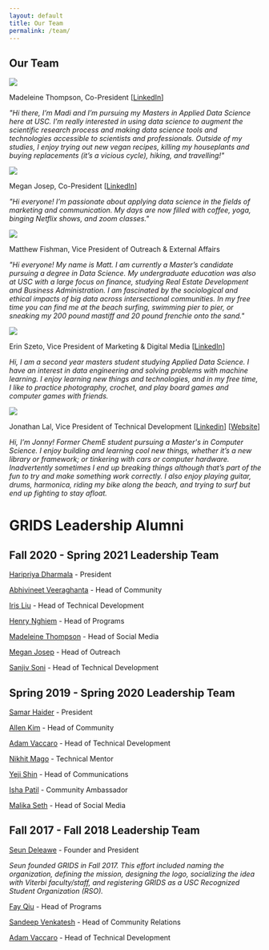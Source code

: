 ```yaml
---
layout: default
title: Our Team
permalink: /team/
---
```

## Our Team

<img id="team-img" src="/assets/img/grids_team_2020/madi_thompson.png"/>

Madeleine Thompson, Co-President [[LinkedIn](https://www.linkedin.com/in/madeleine-jane-thompson/)]

*"Hi there, I’m Madi and I’m pursuing my Masters in Applied Data Science here at USC. I’m really interested in using data science to augment the scientific research process and making data science tools and technologies accessible to scientists and professionals. Outside of my studies, I enjoy trying out new vegan recipes, killing my houseplants and buying replacements (it’s a vicious cycle), hiking, and travelling!"*

<img id="team-img" src="/assets/img/grids_team_2021/megan_josep.jpg"/>

Megan Josep, Co-President [[LinkedIn](https://www.linkedin.com/in/megjosep/)]

*"Hi everyone! I’m passionate about applying data science in the fields of marketing and communication. My days are now filled with coffee, yoga, binging Netflix shows, and zoom classes."*

<img id="team-img" src="/assets/img/grids_team_2021/Matt_Fishman.jpeg"/>

Matthew Fishman, Vice President of Outreach & External Affairs

*"Hi everyone! My name is Matt. I am currently a Master’s candidate pursuing a degree in Data Science. My undergraduate education was also at USC with a large focus on finance, studying Real Estate Development and Business Administration. I am fascinated by the sociological and ethical impacts of big data across intersectional communities. In my free time you can find me at the beach surfing, swimming pier to pier, or sneaking my 200 pound mastiff and 20 pound frenchie onto the sand."*

<img id="team-img" src="/assets/img/grids_team_2021/erin_szeto.jpg"/>

Erin Szeto, Vice President of Marketing & Digital Media [[LinkedIn](https://www.linkedin.com/in/erinszeto/)]

*Hi, I am a second year masters student studying Applied Data Science. I have an interest in data engineering and solving problems with machine learning. I enjoy learning new things and technologies, and in my free time, I like to practice photography, crochet, and play board games and computer games with friends.*

<img id="team-img" src="/assets/img/grids_team_2021/jonny_lal.jpg"/>

Jonathan Lal, Vice President of Technical Development [[Linkedin](https://www.linkedin.com/in/JonnyLal/)] [[Website](https://jonnylal.github.io/)]

*Hi, I’m Jonny! Former ChemE student pursuing a Master's in Computer Science. I enjoy building and learning cool new things, whether it’s a new library or framework; or tinkering with cars or computer hardware. Inadvertently sometimes I end up breaking things although that’s part of the fun to try and make something work correctly. I also enjoy playing guitar, drums, harmonica, riding my bike along the beach, and trying to surf but end up fighting to stay afloat.*


# GRIDS Leadership Alumni

## Fall 2020 - Spring 2021 Leadership Team

[Haripriya Dharmala](https://www.linkedin.com/in/haripriya-dharmala/) - President

[Abhivineet Veeraghanta](https://www.linkedin.com/in/abhivineet/) - Head of Community

[Iris Liu](https://iris-liu.com) - Head of Technical Development

[Henry Nghiem](https://www.linkedin.com/in/huy-tran-nghiem/) - Head of Programs

[Madeleine Thompson](https://www.linkedin.com/in/madeleine-jane-thompson/) - Head of Social Media

[Megan Josep](https://www.linkedin.com/in/megjosep/) - Head of Outreach

[Sanjiv Soni](https://www.sanjivsoni.com) - Head of Technical Development

## Spring 2019 - Spring 2020 Leadership Team

[Samar Haider](https://www.linkedin.com/in/samarhaider) - President

[Allen Kim](https://www.linkedin.com/in/allenbkim) - Head of Community

[Adam Vaccaro](https://www.linkedin.com/in/advaccaro) - Head of Technical Development

[Nikhit Mago](https://www.linkedin.com/in/nikhitmago) - Technical Mentor

[Yeji Shin](https://www.linkedin.com/in/yejishin) - Head of Communications

[Isha Patil](https://www.linkedin.com/in/ishapatil07) - Community Ambassador

[Malika Seth](https://www.linkedin.com/in/malika-seth-090b69144/) - Head of Social Media


## Fall 2017 - Fall 2018 Leadership Team

[Seun Deleawe](https://urldefense.com/v3/__https://www.linkedin.com/in/seundeleawe/__;!!LIr3w8kk_Xxm!8JSBYbNgiUrfESaDNf3XY7f28lMmmW1ctFtAtBy4DuGair4lS0LmsGZibc4WyUs$) - Founder and President

*Seun founded GRIDS in Fall 2017. This effort included naming the organization, defining the mission, designing the logo, socializing the idea with Viterbi faculty/staff, and registering GRIDS as a USC Recognized Student Organization (RSO).*

[Fay Qiu](https://urldefense.com/v3/__https://www.linkedin.com/in/fay-qiu-28409292/__;!!LIr3w8kk_Xxm!8JSBYbNgiUrfESaDNf3XY7f28lMmmW1ctFtAtBy4DuGair4lS0LmsGZiolAxX7Q$) - Head of Programs

[Sandeep Venkatesh](https://urldefense.com/v3/__https://www.linkedin.com/in/rvsandeep/__;!!LIr3w8kk_Xxm!8JSBYbNgiUrfESaDNf3XY7f28lMmmW1ctFtAtBy4DuGair4lS0LmsGZi0FqnMJo$) - Head of Community Relations

[Adam Vaccaro](https://www.linkedin.com/in/advaccaro) - Head of Technical Development

